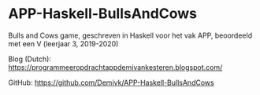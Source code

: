 # APP-Haskell-BullsAndCows
Bulls and Cows game, geschreven in Haskell voor het vak APP, beoordeeld met een V (leerjaar 3, 2019-2020)

Blog (Dutch): https://programmeeropdrachtappdemivankesteren.blogspot.com/

GitHub: https://github.com/Demivk/APP-Haskell-BullsAndCows
